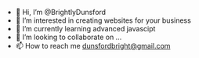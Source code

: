 - 👋 Hi, I’m @BrightlyDunsford
- 👀 I’m interested in creating websites for your business
- 🌱 I’m currently learning advanced javascipt
- 💞️ I’m looking to collaborate on ...
- 📫 How to reach me dunsfordbright@gmail.com

<!---
techocea/techocea is a ✨ special ✨ repository because its `README.md` (this file) appears on your GitHub profile.
You can click the Preview link to take a look at your changes.
--->
